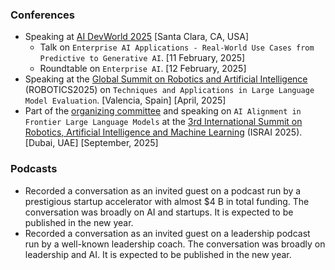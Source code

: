 ### Conferences

- Speaking at [AI DevWorld 2025](https://aidevworld.com/) [Santa Clara, CA, USA]
  - Talk on `Enterprise AI Applications - Real-World Use Cases from Predictive to Generative AI`. [11 February, 2025]
  - Roundtable on `Enterprise AI`. [12 February, 2025]
- Speaking at the [Global Summit on Robotics and Artificial Intelligence](https://robotics.researchconnects.org) (ROBOTICS2025) on `Techniques and Applications in Large Language Model Evaluation`. [Valencia, Spain] [April, 2025]
- Part of the [organizing committee](https://robotics.spectrumconferences.com/committee) and speaking on `AI Alignment in Frontier Large Language Models` at the [3rd International Summit on Robotics, Artificial Intelligence and Machine Learning](https://robotics.spectrumconferences.com) (ISRAI 2025). [Dubai, UAE] [September, 2025]

### Podcasts

- Recorded a conversation as an invited guest on a podcast run by a prestigious startup accelerator with almost $4 B in total funding. The conversation was broadly on AI and startups. It is expected to be published in the new year.
- Recorded a conversation as an invited guest on a leadership podcast run by a well-known leadership coach. The conversation was broadly on leadership and AI. It is expected to be published in the new year.

<!-- ### Workshops 
### Other -->
